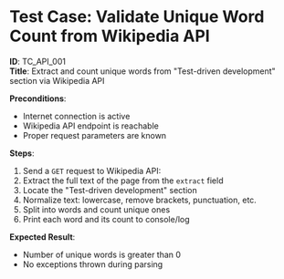 # Test Case: Validate Unique Word Count from Wikipedia API

**ID**: TC_API_001  
**Title**: Extract and count unique words from "Test-driven development" section via Wikipedia API  

**Preconditions**:  
- Internet connection is active  
- Wikipedia API endpoint is reachable  
- Proper request parameters are known  

**Steps**:
1. Send a `GET` request to Wikipedia API:
2. Extract the full text of the page from the `extract` field
3. Locate the "Test-driven development" section
4. Normalize text: lowercase, remove brackets, punctuation, etc.
5. Split into words and count unique ones
6. Print each word and its count to console/log

**Expected Result**:
- Number of unique words is greater than 0  
- No exceptions thrown during parsing